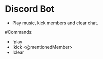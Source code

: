 # Discord Bot
- Play music, kick members and clear chat.

#Commands:
- !play <youtubeUrl>
- !kick <@mentionedMember>
- !clear <optinalAmount>


